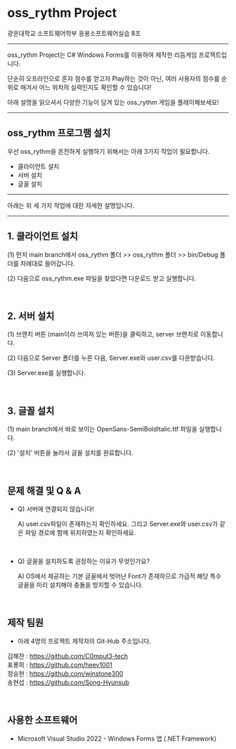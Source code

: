 # oss_rythm Project

광운대학교 소프트웨어학부 응용소프트웨어실습 8조

----


oss_rythm Project는 C&#35; Windows Forms를 이용하여 제작한 리듬게임 프로젝트입니다. <br>

단순히 오프라인으로 혼자 점수를 얻고자 Play하는 것이 아닌, 여러 사용자의 점수를 순위로 매겨서 어느 위치의 실력인지도 확인할 수 있습니다!

아래 설명을 읽으셔서 다양한 기능이 담겨 있는 oss_rythm 게임을 플레이해보세요!

----
## oss_rythm 프로그램 설치

우선 oss_rythm을 온전하게 실행하기 위해서는 아래 3가지 작업이 필요합니다.

* 클라이언트 설치
* 서버 설치
* 글꼴 설치

  
----

아래는 위 세 가지 작업에 대한 자세한 설명입니다.

----

## 1. 클라이언트 설치

 (1) 먼저 main branch에서 oss_rythm 폴더 >> oss_rythm 폴더 >> bin/Debug 폴더를 차례대로 들어갑니다.

 (2) 다음으로 oss_rythm.exe 파일을 찾았다면 다운로드 받고 실행합니다.

<br>

## 2. 서버 설치
 
 (1) 브랜치 버튼 (main이라 쓰여져 있는 버튼)을 클릭하고, server 브랜치로 이동합니다.

 (2) 다음으로 Server 폴더를 누른 다음, Server.exe와 user.csv를 다운받습니다.

 (3) Server.exe를 실행합니다.

<br>

## 3. 글꼴 설치

 (1) main branch에서 바로 보이는 OpenSans-SemiBoldItalic.ttf 파일을 실행합니다.

 (2) '설치' 버튼을 눌러서 글꼴 설치를 완료합니다.

<br>


## 문제 해결 및 Q & A

* Q) 서버에 연결되지 않습니다!

  A) user.csv파일이 존재하는지 확인하세요.
    그리고 Server.exe와 user.csv가 같은 파일 경로에 함께 위치하였는지 확인하세요.
  
<br>

* Q) 글꼴을 설치하도록 권장하는 이유가 무엇인가요?
  
  A) OS에서 제공하는 기본 글꼴에서 벗어난 Font가 존재하므로 가급적 해당 특수 글꼴을 미리 설치해야 충돌을 방지할 수 있습니다.

<br>

## 제작 팀원

* 아래 4명의 프로젝트 제작자의 Git-Hub 주소입니다. <br>


김해찬 : https://github.com/C0mput3-tech <br>
표룡희 : https://github.com/heev1001 <br>
정승현 : https://github.com/winstone300 <br>
송현섭 : https://github.com/Song-Hyunsub <br>

<br>


## 사용한 소프트웨어

* Microsoft Visual Studio 2022 - Windows Forms 앱 (.NET Framework)

